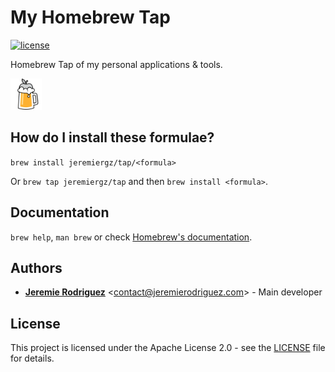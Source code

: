 # My Homebrew Tap

[![license](https://img.shields.io/badge/license-Apache--2.0-blue.svg)](https://github.com/jeremiergz/homebrew-tap/blob/master/LICENSE)

Homebrew Tap of my personal applications & tools.

<img alt="logo" src="https://github.com/jeremiergz/homebrew-tap/blob/master/logo.png?raw=true" width="50" />

## How do I install these formulae?

`brew install jeremiergz/tap/<formula>`

Or `brew tap jeremiergz/tap` and then `brew install <formula>`.

## Documentation

`brew help`, `man brew` or check [Homebrew's documentation](https://docs.brew.sh).

## Authors

- [**Jeremie Rodriguez**](https://github.com/jeremiergz) &lt;[contact@jeremierodriguez.com](mailto:contact@jeremierodriguez.com)&gt; - Main developer

## License

This project is licensed under the Apache License 2.0 - see the [LICENSE](https://github.com/jeremiergz/homebrew-tap/blob/master/LICENSE) file for details.
